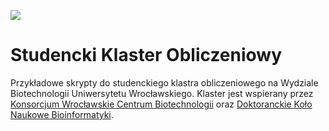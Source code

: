 ![](http://know.wroc.pl/wp-content/uploads/2014/08/LogoKnow.png)

# Studencki Klaster Obliczeniowy

Przykładowe skrypty do studenckiego klastra obliczeniowego na Wydziale Biotechnologii Uniwersytetu Wrocławskiego. Klaster jest wspierany przez [Konsorcjum Wrocławskie Centrum Biotechnologii](http://know.wroc.pl/) oraz [Doktoranckie Koło Naukowe Bioinformatyki](http://michbur.github.io/DKNB/).
